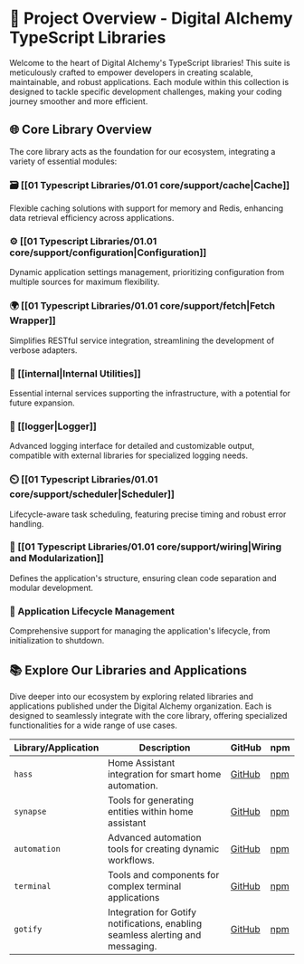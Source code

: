 # 🚀 Project Overview - Digital Alchemy TypeScript Libraries

Welcome to the heart of Digital Alchemy's TypeScript libraries! This suite is meticulously crafted to empower developers in creating scalable, maintainable, and robust applications. Each module within this collection is designed to tackle specific development challenges, making your coding journey smoother and more efficient.

## 🌐 Core Library Overview

The core library acts as the foundation for our ecosystem, integrating a variety of essential modules:

### 🗃️ [[01 Typescript Libraries/01.01 core/support/cache|Cache]]

Flexible caching solutions with support for memory and Redis, enhancing data retrieval efficiency across applications.

### ⚙️ [[01 Typescript Libraries/01.01 core/support/configuration|Configuration]]

Dynamic application settings management, prioritizing configuration from multiple sources for maximum flexibility.

### 🌍 [[01 Typescript Libraries/01.01 core/support/fetch|Fetch Wrapper]]

Simplifies RESTful service integration, streamlining the development of verbose adapters.

### 🔧 [[internal|Internal Utilities]]

Essential internal services supporting the infrastructure, with a potential for future expansion.

### 📝 [[logger|Logger]]

Advanced logging interface for detailed and customizable output, compatible with external libraries for specialized logging needs.

### ⏲️ [[01 Typescript Libraries/01.01 core/support/scheduler|Scheduler]]

Lifecycle-aware task scheduling, featuring precise timing and robust error handling.

### 🧩 [[01 Typescript Libraries/01.01 core/support/wiring|Wiring and Modularization]]

Defines the application's structure, ensuring clean code separation and modular development.

### 🔄 Application Lifecycle Management

Comprehensive support for managing the application's lifecycle, from initialization to shutdown.

## 📚 Explore Our Libraries and Applications

Dive deeper into our ecosystem by exploring related libraries and applications published under the Digital Alchemy organization. Each is designed to seamlessly integrate with the core library, offering specialized functionalities for a wide range of use cases.

| Library/Application | Description                                                                     | GitHub                                                     | npm                                                                    |
| ------------------- | ------------------------------------------------------------------------------- | ---------------------------------------------------------- | ---------------------------------------------------------------------- |
| `hass`              | Home Assistant integration for smart home automation.                           | [GitHub](https://github.com/Digital-Alchemy-TS/hass)       | [npm](https://www.npmjs.com/package/@digital-alchemy/hass)             |
| `synapse`           | Tools for generating entities within home assistant                             | [GitHub](https://github.com/Digital-Alchemy-TS/synapse)    | [npm](https://www.npmjs.com/package/@digital-alchemy/synapse)          |
| `automation`        | Advanced automation tools for creating dynamic workflows.                       | [GitHub](https://github.com/Digital-Alchemy-TS/automation) | [npm](https://www.npmjs.com/package/@digital-alchemy/automation)       |
| `terminal`          | Tools and components for complex terminal applications                          | [GitHub](https://github.com/Digital-Alchemy-TS/terminal)   | [npm](https://www.npmjs.com/package/@digital-alchemy/terminal)         |
| `gotify`            | Integration for Gotify notifications, enabling seamless alerting and messaging. | [GitHub](https://github.com/Digital-Alchemy-TS/gotify)     | [npm](https://www.npmjs.com/package/@digital-alchemy/gotify-extension) |
